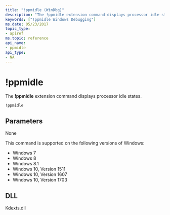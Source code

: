 ```yaml
---
title: "!ppmidle (WinDbg)"
description: "The !ppmidle extension command displays processor idle states."
keywords: ["!ppmidle Windows Debugging"]
ms.date: 05/23/2017
topic_type:
- apiref
ms.topic: reference
api_name:
- ppmidle
api_type:
- NA
---
```


# !ppmidle

The **!ppmidle** extension command displays processor idle states.

```dbgcmd
!ppmidle
```

## Parameters

None

This command is supported on the following versions of Windows:

- Windows 7
- Windows 8
- Windows 8.1 
- Windows 10, Version 1511
- Windows 10, Version 1607
- Windows 10, Version 1703

## DLL

Kdexts.dll
